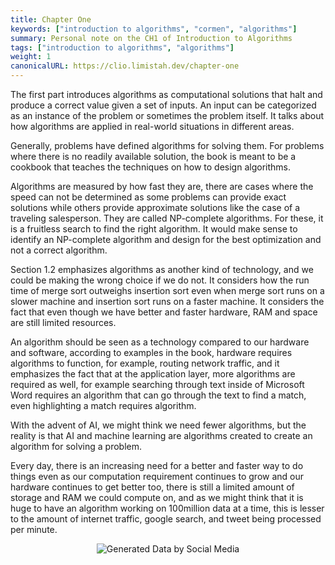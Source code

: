 ```yaml
---
title: Chapter One
keywords: ["introduction to algorithms", "cormen", "algorithms"]
summary: Personal note on the CH1 of Introduction to Algorithms
tags: ["introduction to algorithms", "algorithms"]
weight: 1
canonicalURL: https://clio.limistah.dev/chapter-one
---
```


The first part introduces algorithms as computational solutions that halt and produce a correct value given a set of inputs. An input can be categorized as an instance of the problem or sometimes the problem itself. It talks about how algorithms are applied in real-world situations in different areas.

Generally, problems have defined algorithms for solving them. For problems where there is no readily available solution, the book is meant to be a cookbook that teaches the techniques on how to design algorithms.

Algorithms are measured by how fast they are, there are cases where the speed can not be determined as some problems can provide exact solutions while others provide approximate solutions like the case of a traveling salesperson.  They are called NP-complete algorithms. For these, it is a fruitless search to find the right algorithm. It would make sense to identify an NP-complete algorithm and design for the best optimization and not a correct algorithm.

Section 1.2 emphasizes algorithms as another kind of technology, and we could be making the wrong choice if we do not. It considers how the run time of merge sort outweighs insertion sort even when merge sort runs on a slower machine and insertion sort runs on a faster machine. It considers the fact that even though we have better and faster hardware, RAM and space are still limited resources.

An algorithm should be seen as a technology compared to our hardware and software, according to examples in the book, hardware requires algorithms to function, for example, routing network traffic, and it emphasizes the fact that at the application layer, more algorithms are required as well, for example searching through text inside of Microsoft Word requires an algorithm that can go through the text to find a match, even highlighting a match requires algorithm.

With the advent of AI, we might think we need fewer algorithms, but the reality is that AI and machine learning are algorithms created to create an algorithm for solving a problem.

Every day, there is an increasing need for a better and faster way to do things even as our computation requirement continues to grow and our hardware continues to get better too, there is still a limited amount of storage and RAM we could compute on, and as we might think that it is huge to have an algorithm working on 100million data at a time, this is lesser to the amount of internet traffic, google search, and tweet being processed per minute.

<center>
<img src="/assets/clrs-ch1-ex-1.webp" alt="Generated Data by Social Media"/>
</center>
<br/>